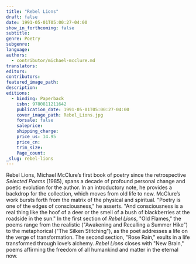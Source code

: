 ```yaml
---
title: "Rebel Lions"
draft: false
date: 1991-05-01T05:00:27-04:00
show_in_forthcoming: false
subtitle:
genre: Poetry
subgenre:
language:
authors:
  - contributor/michael-mcclure.md
translators:
editors:
contributors:
featured_image_path:
description:
editions:
  - binding: Paperback
    isbn: 9780811211642
    publication_date: 1991-05-01T05:00:27-04:00
    cover_image_path: Rebel_Lions.jpg
    forsale: false
    saleprice:
    shipping_charge:
    price_us: 14.95
    price_cn:
    trim_size:
    Page_count:
_slug: rebel-lions
---
```


Rebel Lions, Michael McClure’s first book of poetry since the retrospective _Selected Poems_ (1985), spans a decade of profound personal change and poetic evolution for the author. In an introductory note, he provides a backdrop for the collection, which moves from old life to new. McClure’s work bursts forth from the matrix of the physical and spiritual. "Poetry is one of the edges of consciousness," he asserts. "And consciousness is a real thing like the hoof of a deer or the smell of a bush of blackberries at the roadside in the sun." In the first section of _Rebel Lions_, "Old Flames," the poems range from the realistic ("Awakening and Recalling a Summer Hike") to the metaphorical ("The Silken Stitching"), as the poet addresses a life on the verge of transformation. The second section, "Rose Rain," exults in a life transformed through love’s alchemy. _Rebel Lions_ closes with "New Brain," poems affirming the freedom of all humankind and matter in the eternal now.

